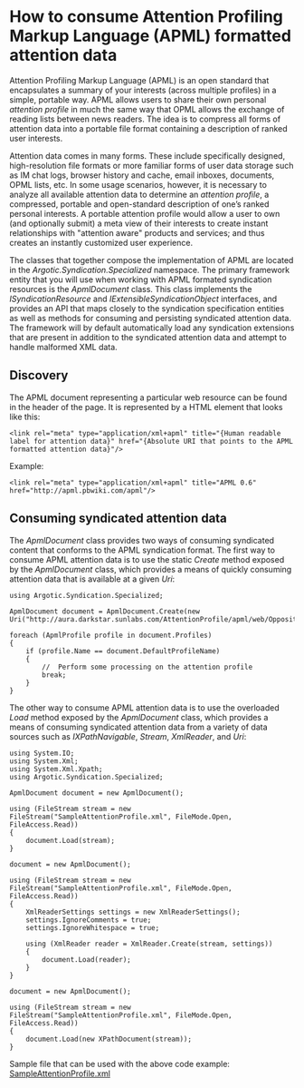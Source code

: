 # How to consume Attention Profiling Markup Language (APML) formatted attention data

Attention Profiling Markup Language (APML) is an open standard that encapsulates a summary of your interests (across multiple profiles) in a simple, portable way. APML allows users to share their own personal _attention profile_ in much the same way that OPML allows the exchange of reading lists between news readers. The idea is to compress all forms of attention data into a portable file format containing a description of ranked user interests. 

Attention data comes in many forms. These include specifically designed, high-resolution file formats or more familiar forms of user data storage such as IM chat logs, browser history and cache, email inboxes, documents, OPML lists, etc. In some usage scenarios, however, it is necessary to analyze all available attention data to determine an _attention profile_, a compressed, portable and open-standard description of one’s ranked personal interests. A portable attention profile would allow a user to own (and optionally submit) a meta view of their interests to create instant relationships with "attention aware" products and services; and thus creates an instantly customized user experience.

The classes that together compose the implementation of APML are located in the _Argotic.Syndication.Specialized_ namespace. The primary framework entity that you will use when working with APML formated syndication resources is the _ApmlDocument_ class. This class implements the _ISyndicationResource_ and _IExtensibleSyndicationObject_ interfaces, and provides an API that maps closely to the syndication specification entities as well as methods for consuming and persisting syndicated attention data. The framework will by default automatically load any syndication extensions that are present in addition to the syndicated attention data and attempt to handle malformed XML data.

## Discovery
The APML document representing a particular web resource can be found in the header of the page. It is represented by a HTML element that looks like this:

	<link rel="meta" type="application/xml+apml" title="{Human readable label for attention data}" href="{Absolute URI that points to the APML formatted attention data}"/>

Example:
	
	<link rel="meta" type="application/xml+apml" title="APML 0.6" href="http://apml.pbwiki.com/apml"/>


## Consuming syndicated attention data
The _ApmlDocument_ class provides two ways of consuming syndicated content that conforms to the APML syndication format. The first way to consume APML attention data is to use the static *Create* method exposed by the _ApmlDocument_ class, which provides a means of quickly consuming attention data that is available at a given _Uri_:

	using Argotic.Syndication.Specialized;
	
	ApmlDocument document = ApmlDocument.Create(new Uri("http://aura.darkstar.sunlabs.com/AttentionProfile/apml/web/Oppositional"));
	
	foreach (ApmlProfile profile in document.Profiles)
	{
	    if (profile.Name == document.DefaultProfileName)
	    {
	        //  Perform some processing on the attention profile
	        break;
	    }
	}

The other way to consume APML attention data is to use the overloaded *Load* method exposed by the _ApmlDocument_ class, which provides a means of consuming syndicated attention data from a variety of data sources such as _IXPathNavigable_, _Stream_, _XmlReader_, and _Uri_:

	using System.IO;
	using System.Xml;
	using System.Xml.Xpath;
	using Argotic.Syndication.Specialized;
	
	ApmlDocument document = new ApmlDocument();
	
	using (FileStream stream = new FileStream("SampleAttentionProfile.xml", FileMode.Open, FileAccess.Read))
	{
	    document.Load(stream);
	}
	
	document = new ApmlDocument();

	using (FileStream stream = new FileStream("SampleAttentionProfile.xml", FileMode.Open, FileAccess.Read))
	{
	    XmlReaderSettings settings = new XmlReaderSettings();
	    settings.IgnoreComments = true;
	    settings.IgnoreWhitespace = true;
	
	    using (XmlReader reader = XmlReader.Create(stream, settings))
	    {
	        document.Load(reader);
	    }
	}
	
	document = new ApmlDocument();

	using (FileStream stream = new FileStream("SampleAttentionProfile.xml", FileMode.Open, FileAccess.Read))
	{
	    document.Load(new XPathDocument(stream));
	}

Sample file that can be used with the above code example: [SampleAttentionProfile.xml](samples/consuming-personal-attention-data-SampleAttentionProfile.xml "SampleAttentionProfile.xml")